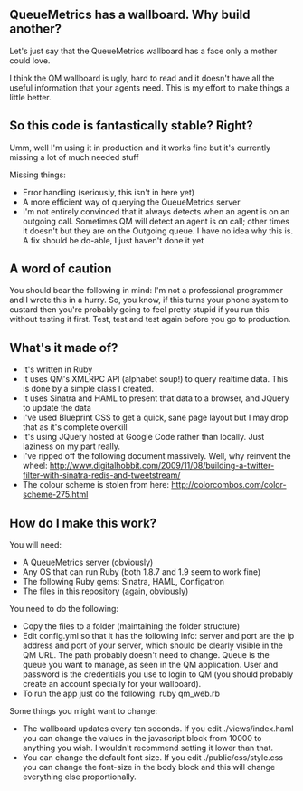 QueueMetrics has a wallboard.  Why build another?
-------------------------------------------------

Let's just say that the QueueMetrics wallboard has a face only a mother could love.

I think the QM wallboard is ugly, hard to read and it doesn't have all the useful information that your agents need.  This is my effort to make things a little better.

So this code is fantastically stable?  Right?
---------------------------------------------

Umm, well I'm using it in production and it works fine but it's currently missing a lot of much needed stuff

Missing things:

* Error handling (seriously, this isn't in here yet)
* A more efficient way of querying the QueueMetrics server
* I'm not entirely convinced that it always detects when an agent is on an outgoing call.  Sometimes QM will detect an agent is on call; other times it doesn't but they are on the Outgoing queue.  I have no idea why this is.  A fix should be do-able, I just haven't done it yet

A word of caution
-----------------

You should bear the following in mind: I'm not a professional programmer and I wrote this in a hurry.  So, you know, if this turns your phone system to custard then you're probably going to feel pretty stupid if you run this without testing it first.  Test, test and test again before you go to production.

What's it made of?
------------------

* It's written in Ruby
* It uses QM's XMLRPC API (alphabet soup!) to query realtime data.  This is done by a simple 
  class I created.  
* It uses Sinatra and HAML to present that data to a browser, and JQuery to update the data
* I've used Blueprint CSS to get a quick, sane page layout but I may drop that as it's 
  complete overkill
* It's using JQuery hosted at Google Code rather than locally.  Just laziness on my part really.
* I've ripped off the following document massively.  Well, why reinvent the wheel: 
  http://www.digitalhobbit.com/2009/11/08/building-a-twitter-filter-with-sinatra-redis-and-tweetstream/
* The colour scheme is stolen from here:
  http://colorcombos.com/color-scheme-275.html

How do I make this work?
------------------------

You will need:

* A QueueMetrics server (obviously)
* Any OS that can run Ruby (both 1.8.7 and 1.9 seem to work fine)
* The following Ruby gems: Sinatra, HAML, Configatron
* The files in this repository (again, obviously)

You need to do the following:

* Copy the files to a folder (maintaining the folder structure)
* Edit config.yml so that it has the following info: server and port are the ip address and 
  port of your server, which should be clearly visible in the QM URL.  The path probably 
  doesn't need to change.  Queue is the queue you want to manage, as seen in the QM 
  application.  User and password is the credentials you use to login to QM (you should 
  probably create an account specially for your wallboard).
* To run the app just do the following:
        ruby qm_web.rb

Some things you might want to change:

* The wallboard updates every ten seconds.  If you edit ./views/index.haml you can change the 
  values in the javascript block from 10000 to anything you wish.  I wouldn't recommend 
  setting it lower than that.
* You can change the default font size.  If you edit ./public/css/style.css you can change 
  the font-size in the body block and this will change everything else proportionally.

